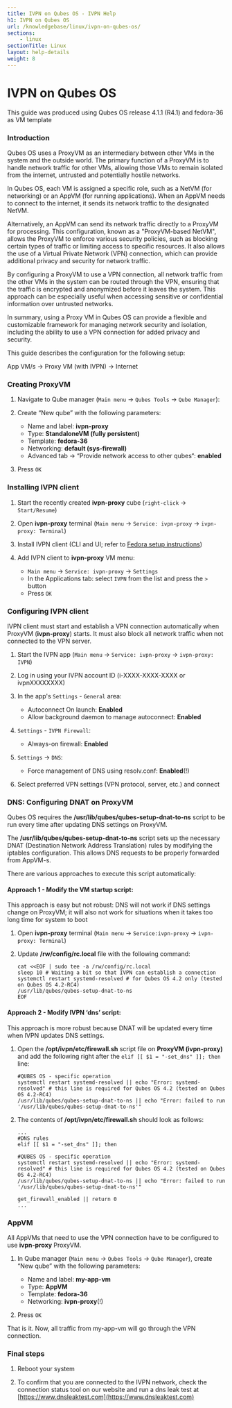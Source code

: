 ```yaml
---
title: IVPN on Qubes OS - IVPN Help
h1: IVPN on Qubes OS
url: /knowledgebase/linux/ivpn-on-qubes-os/
sections:
    - linux
sectionTitle: Linux
layout: help-details
weight: 8
---
```

# IVPN on Qubes OS

<div markdown="1" class="notice notice--warning">
This guide was produced using Qubes OS release 4.1.1 (R4.1) and fedora-36 as VM template
</div>

### Introduction

Qubes OS uses a ProxyVM as an intermediary between other VMs in the system and the outside world. The primary function of a ProxyVM is to handle network traffic for other VMs, allowing those VMs to remain isolated from the internet, untrusted and potentially hostile networks.

In Qubes OS, each VM is assigned a specific role, such as a NetVM (for networking) or an AppVM (for running applications). When an AppVM needs to connect to the internet, it sends its network traffic to the designated NetVM.

Alternatively, an AppVM can send its network traffic directly to a ProxyVM for processing. This configuration, known as a "ProxyVM-based NetVM", allows the ProxyVM to enforce various security policies, such as blocking certain types of traffic or limiting access to specific resources. It also allows the use of a Virtual Private Network (VPN) connection, which can provide additional privacy and security for network traffic.

By configuring a ProxyVM to use a VPN connection, all network traffic from the other VMs in the system can be routed through the VPN, ensuring that the traffic is encrypted and anonymized before it leaves the system. This approach can be especially useful when accessing sensitive or confidential information over untrusted networks.

In summary, using a Proxy VM in Qubes OS can provide a flexible and customizable framework for managing network security and isolation, including the ability to use a VPN connection for added privacy and security.

This guide describes the configuration for the following setup:

<div markdown="1" class="notice notice--info">
App VM/s -> Proxy VM (with IVPN) -> Internet
</div>

### Creating ProxyVM

1. Navigate to Qube manager (`Main menu` -> `Qubes Tools` -> `Qube Manager`):

2. Create “New qube” with the following parameters: 

    - Name and label: **ivpn-proxy**
    - Type: **StandaloneVM (fully persistent)**
    - Template: **fedora-36**
    - Networking: **default (sys-firewall)**
    - Advanced tab -> “Provide network access to other qubes“: **enabled**

3. Press `OK`

### Installing IVPN client

1. Start the recently created **ivpn-proxy** cube (`right-click` -> `Start/Resume`)

2. Open **ivpn-proxy** terminal (`Main menu` -> `Service: ivpn-proxy` -> `ivpn-proxy: Terminal`)

3. Install IVPN client (CLI and UI; refer to <a href="/apps-linux/#fedora" target="_blank">Fedora setup instructions</a>)

4. Add IVPN client to **ivpn-proxy** VM menu: 

    - `Main menu` -> `Service: ivpn-proxy` -> `Settings` 
    - In the Applications tab: select `IVPN` from the list and press the `>` button
    - Press `OK`

### Configuring IVPN client

IVPN client must start and establish a VPN connection automatically when ProxyVM (**ivpn-proxy**) starts. It must also block all network traffic when not connected to the VPN server.

1. Start the IVPN app (`Main menu` -> `Service: ivpn-proxy` -> `ivpn-proxy: IVPN`)

2. Log in using your IVPN account ID (i-XXXX-XXXX-XXXX or ivpnXXXXXXXX)

3. In the app's `Settings` - `General` area:

    - Autoconnect On launch: **Enabled**
    - Allow background daemon to manage autoconnect: **Enabled**

4. `Settings` - `IVPN Firewall`:
    
    - Always-on firewall: **Enabled**

5. `Settings` -> `DNS`:

    - Force management of DNS using resolv.conf: **Enabled**(!)

6. Select preferred VPN settings (VPN protocol, server, etc.) and connect

### DNS: Configuring DNAT on ProxyVM

Qubes OS requires the **/usr/lib/qubes/qubes-setup-dnat-to-ns** script to be run every time after updating DNS settings on ProxyVM.

The **/usr/lib/qubes/qubes-setup-dnat-to-ns** script sets up the necessary DNAT (Destination Network Address Translation) rules by modifying the iptables configuration. This allows DNS requests to be properly forwarded from AppVM-s.

There are various approaches to execute this script automatically:

#### Approach 1 - Modify the VM startup script:

<div markdown="1" class="notice notice--info">
This approach is easy but not robust: DNS will not work if DNS settings change on ProxyVM; it will also not work for situations when it takes too long time for system to boot
</div>

1. Open **ivpn-proxy** terminal (`Main menu` -> `Service:ivpn-proxy` -> `ivpn-proxy: Terminal`)

2. Update **/rw/config/rc.local** file with the following command: 
    ```
    cat <<EOF | sudo tee -a /rw/config/rc.local
    sleep 10 # Waiting a bit so that IVPN can establish a connection
    systemctl restart systemd-resolved # for Qubes OS 4.2 only (tested on Qubes OS 4.2-RC4)
    /usr/lib/qubes/qubes-setup-dnat-to-ns
    EOF
    ```

#### Approach 2 - Modify IVPN ‘dns’ script:

<div markdown="1" class="notice notice--info">
This approach is more robust because DNAT will be updated every time when IVPN updates DNS settings.
</div>

1. Open the **/opt/ivpn/etc/firewall.sh** script file on **ProxyVM (ivpn-proxy)** and add the following right after the `elif [[ $1 = "-set_dns" ]]; then` line:
    ```
    #QUBES OS - specific operation
    systemctl restart systemd-resolved || echo "Error: systemd-resolved" # this line is required for Qubes OS 4.2 (tested on Qubes OS 4.2-RC4)
    /usr/lib/qubes/qubes-setup-dnat-to-ns || echo "Error: failed to run '/usr/lib/qubes/qubes-setup-dnat-to-ns'"
    ```


2. The contents of **/opt/ivpn/etc/firewall.sh** should look as follows:
    ```
    ...
    #DNS rules
    elif [[ $1 = "-set_dns" ]]; then

    #QUBES OS - specific operation
    systemctl restart systemd-resolved || echo "Error: systemd-resolved" # this line is required for Qubes OS 4.2 (tested on Qubes OS 4.2-RC4)
    /usr/lib/qubes/qubes-setup-dnat-to-ns || echo "Error: failed to run '/usr/lib/qubes/qubes-setup-dnat-to-ns'" 

    get_firewall_enabled || return 0
    ...
    ```

### AppVM

All AppVMs that need to use the VPN connection have to be configured to use **ivpn-proxy** ProxyVM.

1. In Qube manager (`Main menu` -> `Qubes Tools` -> `Qube Manager`), create “New qube” with the following parameters: 

    - Name and label: **my-app-vm**
    - Type: **AppVM** 
    - Template: **fedora-36**
    - Networking: **ivpn-proxy**(!)

2. Press `OK`

That is it. Now, all traffic from my-app-vm will go through the VPN connection.

### Final steps

1. Reboot your system

2. To confirm that you are connected to the IVPN network, check the connection status tool on our website and run a dns leak test at [https://www.dnsleaktest.com](https://www.dnsleaktest.com)
